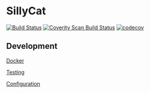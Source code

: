 SillyCat
========

[![Build Status](https://travis-ci.org/Andreasdahlberg/sillycat.svg?branch=master)](https://travis-ci.org/Andreasdahlberg/sillycat)
[![Coverity Scan Build Status](https://scan.coverity.com/projects/11957/badge.svg)](https://scan.coverity.com/projects/andreasdahlberg-sillycat)
[![codecov](https://codecov.io/gh/Andreasdahlberg/sillycat/branch/master/graph/badge.svg)](https://codecov.io/gh/Andreasdahlberg/sillycat)

## Development

[Docker](docker/README.md)

[Testing](firmware/tests/README.md)

[Configuration](scripts/memory/README.md)
